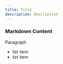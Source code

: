 ```yaml
---
title: Title
description: Description
---
```


### Markdown Content

Paragraph

- list item
- list item
